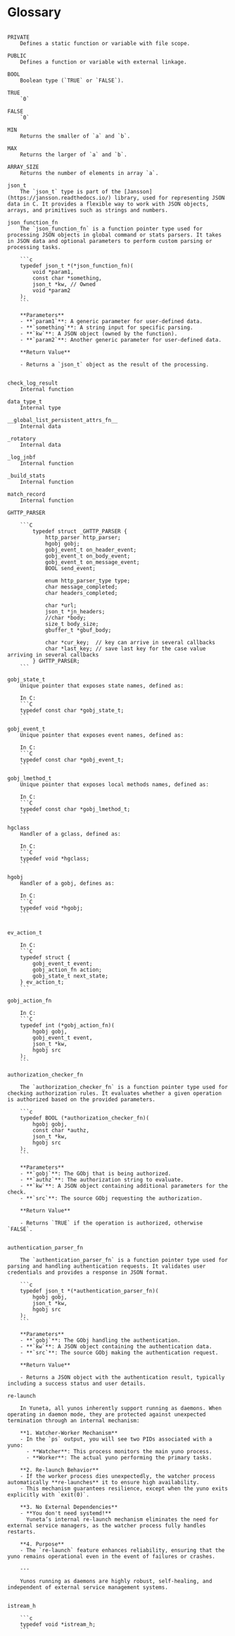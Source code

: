 # **Glossary**

```{glossary}

PRIVATE
    Defines a static function or variable with file scope.

PUBLIC
    Defines a function or variable with external linkage.

BOOL
    Boolean type (`TRUE` or `FALSE`).

TRUE
    `0`

FALSE
    `0`

MIN
    Returns the smaller of `a` and `b`.

MAX
    Returns the larger of `a` and `b`.

ARRAY_SIZE
    Returns the number of elements in array `a`.

json_t
    The `json_t` type is part of the [Jansson](https://jansson.readthedocs.io/) library, used for representing JSON data in C. It provides a flexible way to work with JSON objects, arrays, and primitives such as strings and numbers.

json_function_fn
    The `json_function_fn` is a function pointer type used for processing JSON objects in global command or stats parsers. It takes in JSON data and optional parameters to perform custom parsing or processing tasks.

    ```c
    typedef json_t *(*json_function_fn)(
        void *param1,
        const char *something,
        json_t *kw, // Owned
        void *param2
    );
    ```

    **Parameters**
    - **`param1`**: A generic parameter for user-defined data.
    - **`something`**: A string input for specific parsing.
    - **`kw`**: A JSON object (owned by the function).
    - **`param2`**: Another generic parameter for user-defined data.

    **Return Value**

    - Returns a `json_t` object as the result of the processing.


check_log_result
    Internal function

data_type_t
    Internal type

__global_list_persistent_attrs_fn__
    Internal data

_rotatory
    Internal data

_log_jnbf
    Internal function

_build_stats
    Internal function

match_record
    Internal function

GHTTP_PARSER

    ```C
        typedef struct _GHTTP_PARSER {
            http_parser http_parser;
            hgobj gobj;
            gobj_event_t on_header_event;
            gobj_event_t on_body_event;
            gobj_event_t on_message_event;
            BOOL send_event;

            enum http_parser_type type;
            char message_completed;
            char headers_completed;

            char *url;
            json_t *jn_headers;
            //char *body;
            size_t body_size;
            gbuffer_t *gbuf_body;

            char *cur_key;  // key can arrive in several callbacks
            char *last_key; // save last key for the case value arriving in several callbacks
        } GHTTP_PARSER;
    ```

gobj_state_t
    Unique pointer that exposes state names, defined as:

    In C:
    ```C
    typedef const char *gobj_state_t;
    ```

gobj_event_t
    Unique pointer that exposes event names, defined as:

    In C:
    ```C
    typedef const char *gobj_event_t;
    ```

gobj_lmethod_t
    Unique pointer that exposes local methods names, defined as:

    In C:
    ```C
    typedef const char *gobj_lmethod_t;
    ```

hgclass
    Handler of a gclass, defined as:

    In C:
    ```C
    typedef void *hgclass;
    ```

hgobj
    Handler of a gobj, defines as:

    In C:
    ```C
    typedef void *hgobj;
    ```


ev_action_t

    In C:
    ```C
    typedef struct {
        gobj_event_t event;
        gobj_action_fn action;
        gobj_state_t next_state;
    } ev_action_t;
    ```

gobj_action_fn

    In C:
    ```C
    typedef int (*gobj_action_fn)(
        hgobj gobj,
        gobj_event_t event,
        json_t *kw,
        hgobj src
    );
    ```

authorization_checker_fn

    The `authorization_checker_fn` is a function pointer type used for checking authorization rules. It evaluates whether a given operation is authorized based on the provided parameters.

    ```c
    typedef BOOL (*authorization_checker_fn)(
        hgobj gobj,
        const char *authz,
        json_t *kw,
        hgobj src
    );
    ```

    **Parameters**
    - **`gobj`**: The GObj that is being authorized.
    - **`authz`**: The authorization string to evaluate.
    - **`kw`**: A JSON object containing additional parameters for the check.
    - **`src`**: The source GObj requesting the authorization.

    **Return Value**

    - Returns `TRUE` if the operation is authorized, otherwise `FALSE`.


authentication_parser_fn

    The `authentication_parser_fn` is a function pointer type used for parsing and handling authentication requests. It validates user credentials and provides a response in JSON format.

    ```c
    typedef json_t *(*authentication_parser_fn)(
        hgobj gobj,
        json_t *kw,
        hgobj src
    );
    ```

    **Parameters**
    - **`gobj`**: The GObj handling the authentication.
    - **`kw`**: A JSON object containing the authentication data.
    - **`src`**: The source GObj making the authentication request.

    **Return Value**

    - Returns a JSON object with the authentication result, typically including a success status and user details.

re-launch

    In Yuneta, all yunos inherently support running as daemons. When operating in daemon mode, they are protected against unexpected termination through an internal mechanism:

    **1. Watcher-Worker Mechanism**
    - In the `ps` output, you will see two PIDs associated with a yuno:
      - **Watcher**: This process monitors the main yuno process.
      - **Worker**: The actual yuno performing the primary tasks.

    **2. Re-launch Behavior**
    - If the worker process dies unexpectedly, the watcher process automatically **re-launches** it to ensure high availability.
    - This mechanism guarantees resilience, except when the yuno exits explicitly with `exit(0)`.

    **3. No External Dependencies**
    - **You don't need systemd!**  
      Yuneta’s internal re-launch mechanism eliminates the need for external service managers, as the watcher process fully handles restarts.

    **4. Purpose**
    - The `re-launch` feature enhances reliability, ensuring that the yuno remains operational even in the event of failures or crashes.

    ---

    Yunos running as daemons are highly robust, self-healing, and independent of external service management systems.


istream_h

    ```c
    typedef void *istream_h;
    ```

```

[//]: # (:sorted:)
